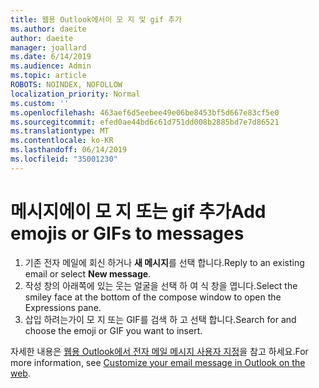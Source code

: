 ```yaml
---
title: 웹용 Outlook에서이 모 지 및 gif 추가
ms.author: daeite
author: daeite
manager: joallard
ms.date: 6/14/2019
ms.audience: Admin
ms.topic: article
ROBOTS: NOINDEX, NOFOLLOW
localization_priority: Normal
ms.custom: ''
ms.openlocfilehash: 463aef6d5eebee49e06be8453bf5d667e83cf5e0
ms.sourcegitcommit: efed0ae44bd6c61d751dd008b2885bd7e7d86521
ms.translationtype: MT
ms.contentlocale: ko-KR
ms.lasthandoff: 06/14/2019
ms.locfileid: "35001230"
---
```

# <a name="add-emojis-or-gifs-to-messages"></a><span data-ttu-id="a6d12-102">메시지에이 모 지 또는 gif 추가</span><span class="sxs-lookup"><span data-stu-id="a6d12-102">Add emojis or GIFs to messages</span></span>

1. <span data-ttu-id="a6d12-103">기존 전자 메일에 회신 하거나 **새 메시지**를 선택 합니다.</span><span class="sxs-lookup"><span data-stu-id="a6d12-103">Reply to an existing email or select **New message**.</span></span>
1. <span data-ttu-id="a6d12-104">작성 창의 아래쪽에 있는 웃는 얼굴을 선택 하 여 식 창을 엽니다.</span><span class="sxs-lookup"><span data-stu-id="a6d12-104">Select the smiley face at the bottom of the compose window to open the Expressions pane.</span></span>
1. <span data-ttu-id="a6d12-105">삽입 하려는가이 모 지 또는 GIF를 검색 하 고 선택 합니다.</span><span class="sxs-lookup"><span data-stu-id="a6d12-105">Search for and choose the emoji or GIF you want to insert.</span></span>

<span data-ttu-id="a6d12-106">자세한 내용은 [웹용 Outlook에서 전자 메일 메시지 사용자 지정](https://support.office.com/article/079442eb-6b41-4ff5-b6e0-a83d3967ac41)을 참고 하세요.</span><span class="sxs-lookup"><span data-stu-id="a6d12-106">For more information, see [Customize your email message in Outlook on the web](https://support.office.com/article/079442eb-6b41-4ff5-b6e0-a83d3967ac41).</span></span>